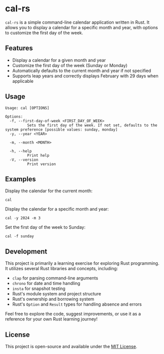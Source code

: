 # cal-rs

```cal-rs``` is a simple command-line calendar application written in Rust. It
allows you to display a calendar for a specific month and year, with options to
customize the first day of the week.

## Features

- Display a calendar for a given month and year
- Customize the first day of the week (Sunday or Monday)
- Automatically defaults to the current month and year if not specified
- Supports leap years and correctly displays February with 29 days when applicable

## Usage

```
Usage: cal [OPTIONS]

Options:
  -f, --first-day-of-week <FIRST_DAY_OF_WEEK>
          Sets the first day of the week. If not set, defaults to the system preference [possible values: sunday, monday]
  -y, --year <YEAR>
          
  -m, --month <MONTH>
          
  -h, --help
          Print help
  -V, --version
          Print version
```

## Examples

Display the calendar for the current month:
```
cal
```

Display the calendar for a specific month and year:
```
cal -y 2024 -m 3
```

Set the first day of the week to Sunday:
```
cal -f sunday
```

## Development

This project is primarily a learning exercise for exploring Rust programming.
It utilizes several Rust libraries and concepts, including:

- ```clap``` for parsing command-line arguments
- ```chrono``` for date and time handling
- ```insta``` for snapshot testing
- Rust's module system and project structure
- Rust's ownership and borrowing system
- Rust's ```Option``` and ```Result``` types for handling absence and errors

Feel free to explore the code, suggest improvements, or use it as a reference
for your own Rust learning journey!

## License

This project is open-source and available under the [MIT License](LICENSE).

